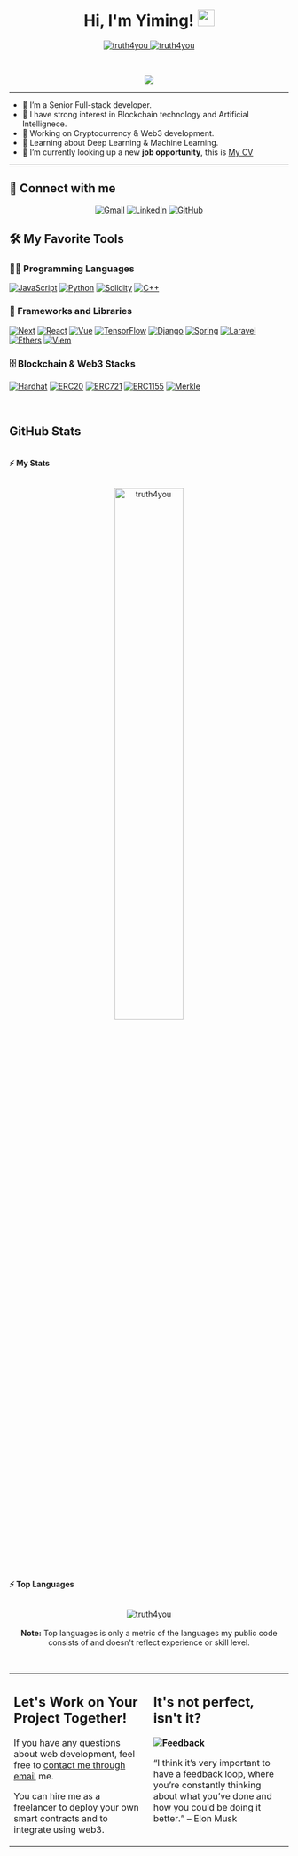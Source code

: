 <h1 align="center">
      Hi, I'm Yiming!
	<a href="https://github.com/truth4you" target="_self">
		<img src="https://media.giphy.com/media/hvRJCLFzcasrR4ia7z/giphy.gif" width="30">
	</a>
</h1>
<p align="center">
	<a href="https://github.com/truth4you">
		<img src="https://komarev.com/ghpvc/?username=truth4you&label=Profile%20views&color=0e75b6&style=flat" alt="truth4you" />
	</a>
	<a href="https://github.com/truth4you">
		<img src="https://img.shields.io/github/followers/truth4you?label=Followers" alt="truth4you" />
	</a>
</p>
<br/>
<p align="center">
	<a href="https://github.com/truth4you">
		<img src="https://readme-typing-svg.herokuapp.com?lines=Computer+Science+Student;Full+Stack+Web+Developer;Freelancer;EVM%20|%20AI%20|%20ML%20Enthusiastic;Always%20learning%20new%20things&center=true&width=380&height=45">
	</a>
</p>

<hr>

- 👋 I’m a Senior Full-stack developer.
- 👀 I have strong interest in Blockchain technology and Artificial Intellignece.
- 🔭 Working on Cryptocurrency & Web3 development.
- 🌱 Learning about Deep Learning & Machine Learning.
- 🤔 I’m currently looking up a new <b>job opportunity</b>, this is [My CV](https://drive.google.com/file/d/1BPXxWIpbb8R5IBeQtrvFdCSxyx2bMXZz/view?usp=sharing)

<hr>

## 🤝 Connect with me
<p align="center">
	<a href="mailto:forever617830@gmail.com"><img img src="https://img.shields.io/badge/gmail-%23EA4335.svg?style=plastic&logo=gmail&logoColor=white" alt="Gmail"/></a>
	<a href="https://www.linkedin.com/in/leong-yi-ming-10049523b/"><img src="https://img.shields.io/badge/linkedin-%230A66C2.svg?style=plastic&logo=linkedin&logoColor=white" alt="LinkedIn"/></a>
	<a href="https://github.com/truth4you"><img src="https://img.shields.io/badge/github-%23181717.svg?style=plastic&logo=github&logoColor=white" alt="GitHub"/></a>
</p>

## 🛠️ My Favorite Tools

### 👨‍💻 Programming Languages

<p>
    <a href="https://github.com/truth4you"><img alt="JavaScript" src="https://img.shields.io/badge/JavaScript/TypeScript%20-%23F7DF1E.svg?logo=javascript&logoColor=black"></a>
    <a href="https://github.com/truth4you"><img alt="Python" src="https://img.shields.io/badge/Python%20-%2314354C.svg?logo=python&logoColor=white"></a>
    <a href="https://github.com/truth4you"><img alt="Solidity" src="https://img.shields.io/badge/Solidity%20-%23D00000.svg?logo=solidity&logoColor=white"></a>
    <a href="https://github.com/truth4you"><img alt="C++" src="https://img.shields.io/badge/C++%20-%23150458.svg?logo=c++&logoColor=white"></a>
</p>

### 🧰 Frameworks and Libraries

<p>
    <a href="https://github.com/truth4you"><img alt="Next" src="https://img.shields.io/badge/Next%20-%23D00000.svg?logo=next&logoColor=white"></a>
    <a href="https://github.com/truth4you"><img alt="React" src="https://img.shields.io/badge/React%20-%23013243.svg?logo=react&logoColor=white"></a>
    <a href="https://github.com/truth4you"><img alt="Vue" src="https://img.shields.io/badge/Vue%20-%23150458.svg?logo=vue&logoColor=white"></a>
    <a href="https://github.com/truth4you"><img alt="TensorFlow" src="https://img.shields.io/badge/TensorFlow%20-%23FF6F00.svg?logo=TensorFlow&logoColor=white"></a>
    <a href="https://github.com/truth4you"><img alt="Django" src="https://img.shields.io/badge/Django%20-%23D00000.svg?logo=django&logoColor=white"></a>
    <a href="https://github.com/truth4you"><img alt="Spring" src="https://img.shields.io/badge/Spring%20Boot%20-%2334A853.svg?logo=Springboot&logoColor=white"></a>
    <a href="https://github.com/truth4you"><img alt="Laravel" src="https://img.shields.io/badge/Laravel%20-%23150458.svg?logo=laravel&logoColor=white"></a>
    <a href="https://github.com/truth4you"><img alt="Ethers" src="https://img.shields.io/badge/Ethers%20-%23F37626.svg?logo=ethers&logoColor=white"></a>
    <a href="https://github.com/truth4you"><img alt="Viem" src="https://img.shields.io/badge/Viem-00b56a.svg?logo=viem&logoColor=white"></a>
</p>

### 🗄️ Blockchain & Web3 Stacks

<p>
    <a href="https://github.com/truth4you"><img alt="Hardhat" src="https://img.shields.io/badge/Hardhat&amp;Truffle%20-%23327FC7.svg?logo=hardhat&logoColor=white"></a>
    <a href="https://github.com/truth4you"><img alt="ERC20" src ="https://img.shields.io/badge/ERC20-%23FF6F00.svg?logo=token&logoColor=white"></a>
    <a href="https://github.com/truth4you"><img alt="ERC721" src ="https://img.shields.io/badge/ERC721-%23FF6F00.svg?logo=token&logoColor=white"></a>
    <a href="https://github.com/truth4you"><img alt="ERC1155" src ="https://img.shields.io/badge/ERC1155-%23FF6F00.svg?logo=token&logoColor=white"></a>
    <a href="https://github.com/truth4you"><img alt="Merkle" src="https://img.shields.io/badge/Merkle%20Tree-00b56a.svg?logo=merkle&logoColor=white"></a>
</p>
</br>

##  GitHub Stats

<br/>
<summary><b>⚡ My Stats</b></summary>
<br/>
<p align="center">
	<a href="https://github.com/truth4you">
	<img width="49.5%" src="https://github-readme-streak-stats.herokuapp.com/?user=truth4you" alt="truth4you">
	</a>
	<br/>
</p>
<br/>
<summary><b>⚡ Top Languages</b></summary>
<br/>

<p align="center">
	<a href="https://github.com/truth4you">
	<img src="https://github-readme-stats.vercel.app/api/top-langs/?username=truth4you&langs_count=8&layout=compact" alt="truth4you">
	</a>
	<br/>
<br/>
<b>Note:</b> Top languages is only a metric of the languages my public code consists of and doesn't reflect experience or skill level.
</p>
<br/>

<table style="border: none">
  <tr>
  <td width="50%" valign="top">

## Let's Work on Your Project Together!

If you have any questions about web development, feel free to <a href="mailto:forever617830@gmail.com">contact me through email</a> me.

You can hire me as a freelancer to deploy your own smart contracts and to integrate using web3.

  </td>
  <td width="50%" valign="top">

## It's not perfect, isn't it?

**<a href="https://github.com/truth4you"><img alt="Feedback" src="https://img.shields.io/badge/Ask%20me-anything-1abc9c.svg"></a>**

“I think it’s very important to have a feedback loop, where you’re constantly thinking about what you’ve done and how you could be doing it better.”
– Elon Musk

  </td>
  </tr>
</table>
